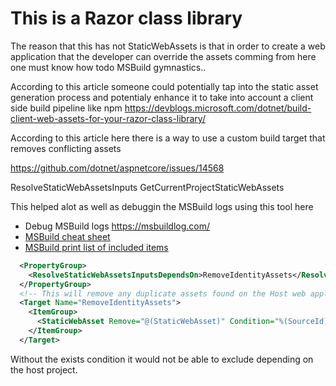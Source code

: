# This is a Razor class library

The reason that this has not StaticWebAssets is that in order to create a web application 
that the developer can override the assets comming from here one must know how todo 
MSBuild gymnastics..

According to this article someone could potentially tap into 
the static asset generation process and potentialy enhance it to take into account 
a client side build pipeline like npm
https://devblogs.microsoft.com/dotnet/build-client-web-assets-for-your-razor-class-library/

According to this article here there is a way to use a custom build target that removes conflicting assets 

https://github.com/dotnet/aspnetcore/issues/14568

ResolveStaticWebAssetsInputs 
GetCurrentProjectStaticWebAssets

This helped alot as well as debuggin the MSBuild logs using this tool here
- Debug MSBuild logs https://msbuildlog.com/
- [MSBuild cheat sheet](https://gist.github.com/dotMorten/7db5cc3ae4ab72db784df0793b45d6ac)
- [MSBuild print list of included items](https://stackoverflow.com/questions/72107400/msbuild-project-get-item-list-from-another-project-and-print-foreach)
```xml
  <PropertyGroup>
    <ResolveStaticWebAssetsInputsDependsOn>RemoveIdentityAssets</ResolveStaticWebAssetsInputsDependsOn>
  </PropertyGroup>
  <!-- This will remove any duplicate assets found on the Host web application and the UI project. Host always wins-->
  <Target Name="RemoveIdentityAssets">
    <ItemGroup>
      <StaticWebAsset Remove="@(StaticWebAsset)" Condition="%(SourceId) == 'Indice.Features.Identity.UI' And Exists($([System.IO.Path]::GetFullPath($(MSBuildProjectDirectory)/wwwroot%(StaticWebAsset.BasePath)%(StaticWebAsset.RelativePath))))" />
    </ItemGroup>
  </Target>
```
Without the exists condition it would not be able to exclude depending on the host project.

<!-- https://stackoverflow.com/questions/5187671/including-files-with-directory-specified-separately-in-msbuild -->